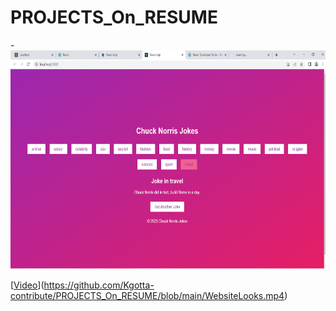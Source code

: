 # PROJECTS_On_RESUME
-<img src="https://github.com/Kgotta-contribute/PROJECTS_On_RESUME/blob/main/Screenshot1.png" alt="Image Description" width="650" height="350">

[[Video](https://github.com/Kgotta-contribute/PROJECTS_On_RESUME/blob/main/Screenshot1.png)](https://github.com/Kgotta-contribute/PROJECTS_On_RESUME/blob/main/WebsiteLooks.mp4)


